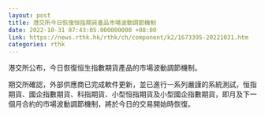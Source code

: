 ```yaml
---
layout: post
title: 港交所今日恢復恒指期貨產品市場波動調節機制
date: 2022-10-31 07:43:05.000000000 +08:00
link: https://news.rthk.hk/rthk/ch/component/k2/1673395-20221031.htm
categories: rthk
---
```


港交所公布，今日恢復恒生指數期貨產品的市場波動調節機制。

期交所確認，外部供應商已完成軟件更新，並已進行一系列嚴謹的系統測試，恒指期貨、國企指數期貨、科指期貨、小型恒指期貨及小型國企指數期貨，即月及下一個月合約的市場波動調節機制，將於今日的交易開始時恢復。

